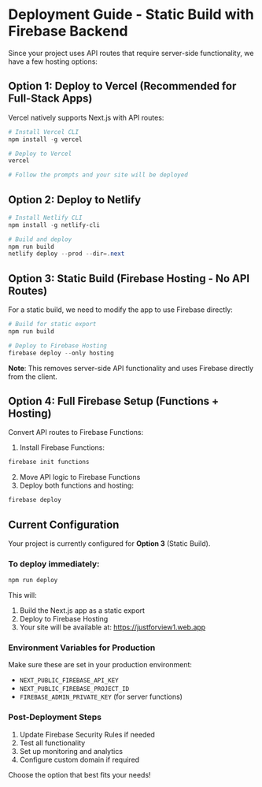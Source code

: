 # Deployment Guide - Static Build with Firebase Backend

Since your project uses API routes that require server-side functionality, we have a few hosting options:

## Option 1: Deploy to Vercel (Recommended for Full-Stack Apps)

Vercel natively supports Next.js with API routes:

```powershell
# Install Vercel CLI
npm install -g vercel

# Deploy to Vercel
vercel

# Follow the prompts and your site will be deployed
```

## Option 2: Deploy to Netlify

```powershell
# Install Netlify CLI
npm install -g netlify-cli

# Build and deploy
npm run build
netlify deploy --prod --dir=.next
```

## Option 3: Static Build (Firebase Hosting - No API Routes)

For a static build, we need to modify the app to use Firebase directly:

```powershell
# Build for static export
npm run build

# Deploy to Firebase Hosting
firebase deploy --only hosting
```

**Note**: This removes server-side API functionality and uses Firebase directly from the client.

## Option 4: Full Firebase Setup (Functions + Hosting)

Convert API routes to Firebase Functions:

1. Install Firebase Functions:

```powershell
firebase init functions
```

2. Move API logic to Firebase Functions
3. Deploy both functions and hosting:

```powershell
firebase deploy
```

## Current Configuration

Your project is currently configured for **Option 3** (Static Build).

### To deploy immediately:

```powershell
npm run deploy
```

This will:

1. Build the Next.js app as a static export
2. Deploy to Firebase Hosting
3. Your site will be available at: https://justforview1.web.app

### Environment Variables for Production

Make sure these are set in your production environment:

- `NEXT_PUBLIC_FIREBASE_API_KEY`
- `NEXT_PUBLIC_FIREBASE_PROJECT_ID`
- `FIREBASE_ADMIN_PRIVATE_KEY` (for server functions)

### Post-Deployment Steps

1. Update Firebase Security Rules if needed
2. Test all functionality
3. Set up monitoring and analytics
4. Configure custom domain if required

Choose the option that best fits your needs!
